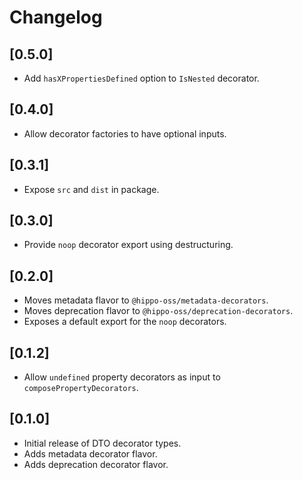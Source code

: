 # Changelog

## [0.5.0]

- Add `hasXPropertiesDefined` option to `IsNested` decorator.

## [0.4.0]

 - Allow decorator factories to have optional inputs.

## [0.3.1]

 - Expose `src` and `dist` in package.

## [0.3.0]

 - Provide `noop` decorator export using destructuring.

## [0.2.0]

 - Moves metadata flavor to `@hippo-oss/metadata-decorators`.
 - Moves deprecation flavor to `@hippo-oss/deprecation-decorators`.
 - Exposes a default export for the `noop` decorators.

## [0.1.2]

 - Allow `undefined` property decorators as input to `composePropertyDecorators`.

## [0.1.0]

 - Initial release of DTO decorator types.
 - Adds metadata decorator flavor.
 - Adds deprecation decorator flavor.
